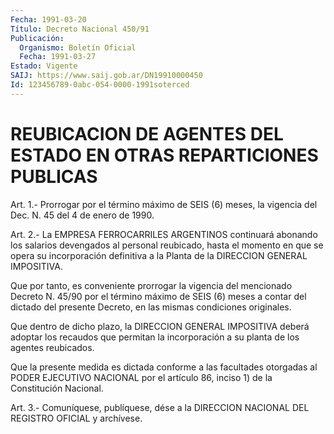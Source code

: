 ```yaml
---
Fecha: 1991-03-20
Título: Decreto Nacional 450/91
Publicación:
  Organismo: Boletín Oficial
  Fecha: 1991-03-27
Estado: Vigente
SAIJ: https://www.saij.gob.ar/DN19910000450
Id: 123456789-0abc-054-0000-1991soterced
---
```

# REUBICACION DE AGENTES DEL ESTADO EN OTRAS REPARTICIONES PUBLICAS

<a id="1"></a>
Art. 1.- Prorrogar por el término máximo de SEIS (6) meses, la vigencia del Dec. N. 45 del 4 de enero de 1990.

<a id="2"></a>
Art.  2.-  La  EMPRESA  FERROCARRILES  ARGENTINOS  continuará abonando  los  salarios  devengados al personal reubicado, hasta el momento en que se opera su  incorporación definitiva a la Planta de la DIRECCION GENERAL IMPOSITIVA.

Que por tanto, es conveniente  prorrogar la vigencia del mencionado Decreto N. 45/90 por el término  máximo  de SEIS (6) meses a contar del  dictado  del  presente  Decreto,  en  las  mismas  condiciones originales.

Que  dentro de dicho plazo, la DIRECCION GENERAL IMPOSITIVA  deberá adoptar  los  recaudos que permitan la incorporación a su planta de los agentes reubicados.

Que  la presente  medida  es  dictada  conforme  a  las  facultades otorgadas  al  PODER  EJECUTIVO NACIONAL por el artículo 86, inciso 1) de la Constitución Nacional.

<a id="3"></a>
Art. 3.- Comuníquese, publíquese, dése a la DIRECCION NACIONAL DEL REGISTRO OFICIAL y archívese.